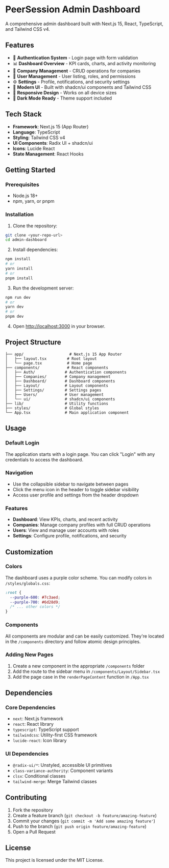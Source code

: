 # PeerSession Admin Dashboard

A comprehensive admin dashboard built with Next.js 15, React, TypeScript, and Tailwind CSS v4.

## Features

- 🔐 **Authentication System** - Login page with form validation
- 📊 **Dashboard Overview** - KPI cards, charts, and activity monitoring
- 🏢 **Company Management** - CRUD operations for companies
- 👥 **User Management** - User listing, roles, and permissions
- ⚙️ **Settings** - Profile, notifications, and security settings
- 🎨 **Modern UI** - Built with shadcn/ui components and Tailwind CSS
- 📱 **Responsive Design** - Works on all device sizes
- 🌙 **Dark Mode Ready** - Theme support included

## Tech Stack

- **Framework**: Next.js 15 (App Router)
- **Language**: TypeScript
- **Styling**: Tailwind CSS v4
- **UI Components**: Radix UI + shadcn/ui
- **Icons**: Lucide React
- **State Management**: React Hooks

## Getting Started

### Prerequisites

- Node.js 18+ 
- npm, yarn, or pnpm

### Installation

1. Clone the repository:
```bash
git clone <your-repo-url>
cd admin-dashboard
```

2. Install dependencies:
```bash
npm install
# or
yarn install
# or
pnpm install
```

3. Run the development server:
```bash
npm run dev
# or
yarn dev
# or
pnpm dev
```

4. Open [http://localhost:3000](http://localhost:3000) in your browser.

## Project Structure

```
├── app/                    # Next.js 15 App Router
│   ├── layout.tsx         # Root layout
│   └── page.tsx           # Home page
├── components/            # React components
│   ├── Auth/             # Authentication components
│   ├── Companies/        # Company management
│   ├── Dashboard/        # Dashboard components
│   ├── Layout/           # Layout components
│   ├── Settings/         # Settings pages
│   ├── Users/            # User management
│   └── ui/               # shadcn/ui components
├── lib/                  # Utility functions
├── styles/               # Global styles
└── App.tsx               # Main application component
```

## Usage

### Default Login
The application starts with a login page. You can click "Login" with any credentials to access the dashboard.

### Navigation
- Use the collapsible sidebar to navigate between pages
- Click the menu icon in the header to toggle sidebar visibility
- Access user profile and settings from the header dropdown

### Features
- **Dashboard**: View KPIs, charts, and recent activity
- **Companies**: Manage company profiles with full CRUD operations
- **Users**: View and manage user accounts with roles
- **Settings**: Configure profile, notifications, and security

## Customization

### Colors
The dashboard uses a purple color scheme. You can modify colors in `/styles/globals.css`:

```css
:root {
  --purple-600: #7c3aed;
  --purple-700: #6d28d9;
  /* ... other colors */
}
```

### Components
All components are modular and can be easily customized. They're located in the `/components` directory and follow atomic design principles.

### Adding New Pages
1. Create a new component in the appropriate `/components` folder
2. Add the route to the sidebar menu in `/components/Layout/Sidebar.tsx`
3. Add the page case in the `renderPageContent` function in `/App.tsx`

## Dependencies

### Core Dependencies
- `next`: Next.js framework
- `react`: React library
- `typescript`: TypeScript support
- `tailwindcss`: Utility-first CSS framework
- `lucide-react`: Icon library

### UI Dependencies
- `@radix-ui/*`: Unstyled, accessible UI primitives
- `class-variance-authority`: Component variants
- `clsx`: Conditional classes
- `tailwind-merge`: Merge Tailwind classes

## Contributing

1. Fork the repository
2. Create a feature branch (`git checkout -b feature/amazing-feature`)
3. Commit your changes (`git commit -m 'Add some amazing feature'`)
4. Push to the branch (`git push origin feature/amazing-feature`)
5. Open a Pull Request

## License

This project is licensed under the MIT License.